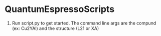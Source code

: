 # QuantumEspressoScripts
1) Run script.py to get started. The command line args are the compund (ex: Cu2YAl) and the structure (L21 or XA)